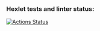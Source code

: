 ### Hexlet tests and linter status:
[![Actions Status](https://github.com/AlexMaster001/backend-project-46/actions/workflows/hexlet-check.yml/badge.svg)](https://github.com/AlexMaster001/backend-project-46/actions)
